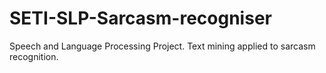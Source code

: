 # SETI-SLP-Sarcasm-recogniser
Speech and Language Processing Project. Text mining applied to sarcasm recognition.
